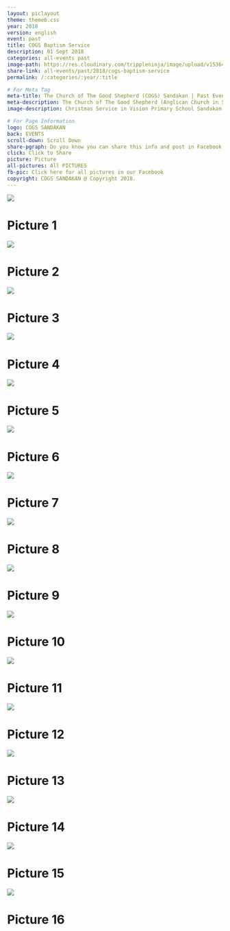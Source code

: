 ```yaml
---
layout: piclayout
theme: theme6.css
year: 2018
version: english
event: past
title: COGS Baptism Service
description: 01 Sept 2018
categories: all-events past
image-path: https://res.cloudinary.com/trippleninja/image/upload/v1536432419/Baptism%20Service/Sept2018/bs24.jpg
share-link: all-events/past/2018/cogs-baptism-service
permalink: /:categories/:year/:title

# For Meta Tag
meta-title: The Church of The Good Shepherd (COGS) Sandakan | Past Event - COGS Christmas Service 2017
meta-description: The Church of The Good Shepherd (Anglican Church in Sandakan) | Past Event - COGS Christmas Service(2017) was held in Vision Primary School Sandakan
image-description: Christmas Service in Vision Primary School Sandakan

# For Page Information
logo: COGS SANDAKAN
back: EVENTS
scroll-down: Scroll Down
share-pgraph: Do you know you can share this info and post in Facebook, Twitter, GooglePlus and even Whatsapp group? Just click below button and choose the right social media to share!
click: Click to Share
picture: Picture
all-pictures: All PICTURES
fb-pic: Click here for all pictures in our Facebook
copyright: COGS SANDAKAN @ Copyright 2018.
---
```


<div class="slide active"><img src="https://res.cloudinary.com/trippleninja/image/upload/v1536432370/Baptism%20Service/Sept2018/bs1.jpg">
    <div class="pic-container">
        <h1 class="slide-heading">
            Picture 1
        </h1>
    </div>
</div>
<div class="slide"><img src="https://res.cloudinary.com/trippleninja/image/upload/v1536432371/Baptism%20Service/Sept2018/bs2.jpg">
    <div class="pic-container">
        <h1 class="slide-heading">
            Picture 2
        </h1>
    </div>
</div>
<div class="slide"><img src="https://res.cloudinary.com/trippleninja/image/upload/v1536432374/Baptism%20Service/Sept2018/bs3.jpg">
    <div class="pic-container">
        <h1 class="slide-heading">
            Picture 3
        </h1>
    </div>
</div>
<div class="slide"><img src="https://res.cloudinary.com/trippleninja/image/upload/v1536432383/Baptism%20Service/Sept2018/bs4.jpg">
    <div class="pic-container">
        <h1 class="slide-heading">
            Picture 4
        </h1>
    </div>
</div>
<div class="slide"><img src="https://res.cloudinary.com/trippleninja/image/upload/v1536432395/Baptism%20Service/Sept2018/bs5.jpg">
    <div class="pic-container">
        <h1 class="slide-heading">
            Picture 5
        </h1>
    </div>
</div>
<div class="slide"><img src="https://res.cloudinary.com/trippleninja/image/upload/v1536432381/Baptism%20Service/Sept2018/bs6.jpg">
    <div class="pic-container">
        <h1 class="slide-heading">
            Picture 6
        </h1>
    </div>
</div>
<div class="slide"><img src="https://res.cloudinary.com/trippleninja/image/upload/v1536432395/Baptism%20Service/Sept2018/bs7.jpg">
    <div class="pic-container">
        <h1 class="slide-heading">
            Picture 7
        </h1>
    </div>
</div>
<div class="slide"><img src="https://res.cloudinary.com/trippleninja/image/upload/v1536432388/Baptism%20Service/Sept2018/bs8.jpg">
    <div class="pic-container">
        <h1 class="slide-heading">
            Picture 8
        </h1>
    </div>
</div>
<div class="slide"><img src="https://res.cloudinary.com/trippleninja/image/upload/v1536432394/Baptism%20Service/Sept2018/bs9.jpg">
    <div class="pic-container">
        <h1 class="slide-heading">
            Picture 9
        </h1>
    </div>
</div>
<div class="slide"><img src="https://res.cloudinary.com/trippleninja/image/upload/v1536432396/Baptism%20Service/Sept2018/bs10.jpg">
    <div class="pic-container">
        <h1 class="slide-heading">
            Picture 10
        </h1>
    </div>
</div>
<div class="slide"><img src="https://res.cloudinary.com/trippleninja/image/upload/v1536432395/Baptism%20Service/Sept2018/bs11.jpg">
    <div class="pic-container">
        <h1 class="slide-heading">
            Picture 11
        </h1>
    </div>
</div>
<div class="slide"><img src="https://res.cloudinary.com/trippleninja/image/upload/v1536432398/Baptism%20Service/Sept2018/bs12.jpg">
    <div class="pic-container">
        <h1 class="slide-heading">
            Picture 12
        </h1>
    </div>
</div>
<div class="slide"><img src="https://res.cloudinary.com/trippleninja/image/upload/v1536432406/Baptism%20Service/Sept2018/bs13.jpg">
    <div class="pic-container">
        <h1 class="slide-heading">
            Picture 13
        </h1>
    </div>
</div>
<div class="slide"><img src="https://res.cloudinary.com/trippleninja/image/upload/v1536432405/Baptism%20Service/Sept2018/bs14.jpg">
    <div class="pic-container">
        <h1 class="slide-heading">
            Picture 14
        </h1>
    </div>
</div>
<div class="slide"><img src="https://res.cloudinary.com/trippleninja/image/upload/v1536432407/Baptism%20Service/Sept2018/bs15.jpg">
    <div class="pic-container">
        <h1 class="slide-heading">
            Picture 15
        </h1>
    </div>
</div>
<div class="slide"><img src="https://res.cloudinary.com/trippleninja/image/upload/v1536432406/Baptism%20Service/Sept2018/bs16.jpg">
    <div class="pic-container">
        <h1 class="slide-heading">
            Picture 16
        </h1>
    </div>
</div>
